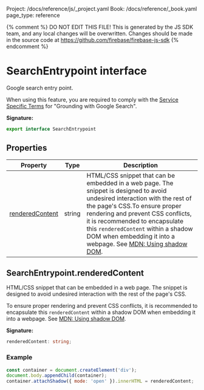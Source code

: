 Project: /docs/reference/js/_project.yaml
Book: /docs/reference/_book.yaml
page_type: reference

{% comment %}
DO NOT EDIT THIS FILE!
This is generated by the JS SDK team, and any local changes will be
overwritten. Changes should be made in the source code at
https://github.com/firebase/firebase-js-sdk
{% endcomment %}

# SearchEntrypoint interface
Google search entry point.

When using this feature, you are required to comply with the [Service Specific Terms](https://cloud.google.com/terms/service-terms) for "Grounding with Google Search".

<b>Signature:</b>

```typescript
export interface SearchEntrypoint 
```

## Properties

|  Property | Type | Description |
|  --- | --- | --- |
|  [renderedContent](./ai.searchentrypoint.md#searchentrypointrenderedcontent) | string | HTML/CSS snippet that can be embedded in a web page. The snippet is designed to avoid undesired interaction with the rest of the page's CSS.<!-- -->To ensure proper rendering and prevent CSS conflicts, it is recommended to encapsulate this <code>renderedContent</code> within a shadow DOM when embedding it into a webpage. See [MDN: Using shadow DOM](https://developer.mozilla.org/en-US/docs/Web/API/Web_components/Using_shadow_DOM)<!-- -->. |

## SearchEntrypoint.renderedContent

HTML/CSS snippet that can be embedded in a web page. The snippet is designed to avoid undesired interaction with the rest of the page's CSS.

To ensure proper rendering and prevent CSS conflicts, it is recommended to encapsulate this `renderedContent` within a shadow DOM when embedding it into a webpage. See [MDN: Using shadow DOM](https://developer.mozilla.org/en-US/docs/Web/API/Web_components/Using_shadow_DOM)<!-- -->.

<b>Signature:</b>

```typescript
renderedContent: string;
```

### Example


```javascript
const container = document.createElement('div');
document.body.appendChild(container);
container.attachShadow({ mode: 'open' }).innerHTML = renderedContent;

```

